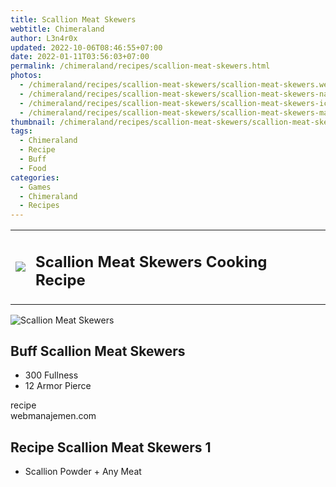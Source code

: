 ```yaml
---
title: Scallion Meat Skewers
webtitle: Chimeraland
author: L3n4r0x
updated: 2022-10-06T08:46:55+07:00
date: 2022-01-11T03:56:03+07:00
permalink: /chimeraland/recipes/scallion-meat-skewers.html
photos:
  - /chimeraland/recipes/scallion-meat-skewers/scallion-meat-skewers.webp
  - /chimeraland/recipes/scallion-meat-skewers/scallion-meat-skewers-name.webp
  - /chimeraland/recipes/scallion-meat-skewers/scallion-meat-skewers-icon.webp
  - /chimeraland/recipes/scallion-meat-skewers/scallion-meat-skewers-material.webp
thumbnail: /chimeraland/recipes/scallion-meat-skewers/scallion-meat-skewers.webp
tags:
  - Chimeraland
  - Recipe
  - Buff
  - Food
categories:
  - Games
  - Chimeraland
  - Recipes
---
```


<section id="bootstrap-wrapper"><link rel="stylesheet" href="https://cdn.statically.io/gh/dimaslanjaka/Web-Manajemen/40ac3225/css/bootstrap-4.5-wrapper.css"/><div class="row mb-2"><div class="col-md-12 mb-2"><table class="table" id="post-info"><tbody><tr><td><img class="d-inline-block me-2" src="/chimeraland/recipes/scallion-meat-skewers/scallion-meat-skewers-icon.webp" width="auto" height="auto"/></td><td><h1 class="fs-5">Scallion Meat Skewers Cooking Recipe</h1></td></tr></tbody></table></div></div><div class="card mb-2"><div class="row g-0"><div class="col-sm-4 position-relative mb-2"><img src="/chimeraland/recipes/scallion-meat-skewers/scallion-meat-skewers-material.webp" class="card-img fit-cover w-100 h-100" alt="Scallion Meat Skewers" data-fancybox="true"/></div><div class="col-sm-8 mb-2"><div class="card-body"><h2 class="card-title fs-5">Buff Scallion Meat Skewers</h2><div class="card-text"><ul><li>300 Fullness</li><li>12 Armor Pierce</li></ul></div><span class="badge rounded-pill bg-dark">recipe</span></div><div class="card-footer text-end text-muted">webmanajemen.com</div></div></div></div><div class="row mb-2"><div class="col-12 col-lg-6 recipe-item mb-2"><div class="card"><div class="card-body"><h2 class="card-title fs-5">Recipe Scallion Meat Skewers 1</h2><div class="card-text"><ul><li>Scallion Powder<span> + </span>Any Meat</li></ul></div></div></div></div></div></section>